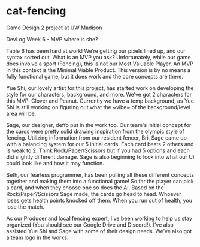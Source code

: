 # cat-fencing
Game Design 2 project at UW Madison

DevLog
Week 6 - MVP where is she?

Table 6 has been hard at work! We’re getting our pixels lined up, and our syntax sorted out. What is an MVP you ask? Unfortunately, while our game does involve a sport (Fencing), this is not our Most Valuable Player. An MVP in this context is the Minimal Viable Product. This version is by no means a fully functional game, but it does work and the core concepts are there. 

Yue Shi, our lovely artist for this project, has started work on developing the style for our characters, background, and more. We’ve got 2 characters for this MVP: Clover and Peanut. Currently we have a temp background, as Yue Shi is still working on figuring out what the ~vibe~ of the background/level area will be.

Sage, our designer, deffo put in the work too. Our team's initial concept for the cards were pretty solid drawing inspiration from the olympic style of fencing. Utilizing information from our resident fencer, Bri, Sage came up with a balancing system for our 5 initial cards. Each card beats 2 others and is weak to 2. Think Rock/Paper/Scissors but if you had 5 options and each did slightly different damage. Sage is also beginning to look into what our UI could look like and how it may function.

Seth, our fearless programmer, has been pulling all these different concepts together and making them into a functional game! So far the player can pick a card, and when they choose one so does the AI. Based on the Rock/Paper?Scissors Sage made, the cards go head to head. Whoever loses gets health points knocked off them. When you run out of health, you lose the match.

As our Producer and local fencing expert, I’ve been working to help us stay organized (You should see our Google Drive and Discord!). I’ve also assisted Yue Shi and Sage with some of their design needs. We’ve also got a team logo in the works. 
